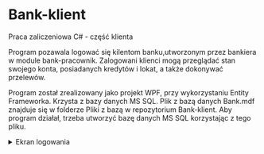# Bank-klient
Praca zaliczeniowa C# - część klienta

Program pozawala logować się kilentom banku,utworzonym przez bankiera w module bank-pracownik. Zalogowani klienci mogą przeglądać stan swojego konta, posiadanych kredytów i lokat, a także dokonywać przelewów.

Program został zrealizowany jako projekt WPF, przy wykorzystaniu Entity Frameworka. Krzysta z bazy danych MS SQL.
Plik z bazą danych Bank.mdf znajduje się w folderze Pliki z bazą w repozytorium Bank-klient. Aby program działał, trzeba utworzyć bazę danych MS SQL korzystając z tego pliku.

<details >
 <summary>Ekran logowania</summary>
<a href="https://ibb.co/wWpY77T"><img src="https://i.ibb.co/yygVppD/UO0001.jpg" alt="UO0001" border="0"></a>

<details >
 <summary> Ekran danych klienta </summary>
<a href="https://ibb.co/XjjX9hS"><img src="https://i.ibb.co/pbb2gtJ/UO0002.jpg" alt="UO0002" border="0"></a>

  <details >
 <summary> Ekran informacji o kredytach </summary>
<a href="https://ibb.co/Y24fGtf"><img src="https://i.ibb.co/7vxrFGr/UO0003.jpg" alt="UO0003" border="0"></a>
  <details >
 <summary>  Ekran informacji o lokatach</summary>
<a href="https://ibb.co/nLy78qH"><img src="https://i.ibb.co/JsTvFWf/UO0011.jpg" alt="UO0011" border="0"></a>
  <details >
 <summary>  Ekran informacji o przelewach </summary>
<a href="https://ibb.co/q1BsDJz"><img src="https://i.ibb.co/Jkn7c3N/UO0004.jpg" alt="UO0004" border="0"></a>
  <details >
 <summary> Ekran przeprowadzania przelewu </summary>
<a href="https://ibb.co/frS4yj2"><img src="https://i.ibb.co/ygRWZHX/UO0006.jpg" alt="UO0006" border="0"></a>


